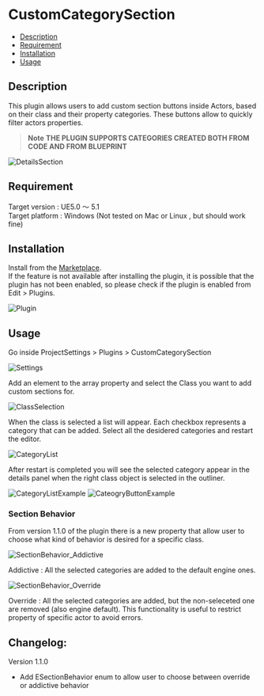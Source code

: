 # CustomCategorySection

<!--ts-->
   * [Description](#Description)
   * [Requirement](#Requirement)
   * [Installation](#Installation)
   * [Usage](#Usage)
<!--te-->

## Description

This plugin allows users to add custom section buttons inside Actors, based on their class and their property categories. These buttons allow to quickly filter actors properties.

> __Note__
> **THE PLUGIN SUPPORTS CATEGORIES CREATED BOTH FROM CODE AND FROM BLUEPRINT**

![DetailsSection](https://user-images.githubusercontent.com/122740591/221410561-7b7633be-ca86-4052-8a68-5dcddbbb7aa8.png)

## Requirement

Target version : UE5.0 ～ 5.1  
Target platform : Windows (Not tested on Mac or Linux , but should work fine)

## Installation

Install from the [Marketplace](https://www.unrealengine.com/marketplace/en-US/product/custom-category-section).  
If the feature is not available after installing the plugin, it is possible that the plugin has not been enabled, so please check if the plugin is enabled from Edit > Plugins.

![Plugin](https://user-images.githubusercontent.com/122740591/221409848-b9bc0fe2-f981-47b1-8dd1-0641bd98ea11.png)

## Usage

Go inside ProjectSettings > Plugins > CustomCategorySection

![Settings](https://user-images.githubusercontent.com/122740591/221409859-604c6382-b957-45bd-b90a-1ef8c309fba5.png)

Add an element to the array property and select the Class you want to add custom sections for.

![ClassSelection](https://user-images.githubusercontent.com/122740591/221409975-815c4c9b-61e6-44bb-8994-aaed82d5b6b5.png)

When the class is selected a list will appear. Each checkbox represents a category that can be added.
Select all the desidered categories and restart the editor.

![CategoryList](https://user-images.githubusercontent.com/122740591/221410009-14f7ec4b-82f8-4396-80d3-bbfed5b6d130.png)

After restart is completed you will see the selected category appear in the details panel when the right class object is selected in the outliner.

![CategoryListExample](https://user-images.githubusercontent.com/122740591/221410031-be4f4ad1-6ada-4da8-844b-beb64548799c.png)
![CateogryButtonExample](https://user-images.githubusercontent.com/122740591/221410077-55816a07-e0f7-4e94-b9c2-64c78d3958fc.png)

### Section Behavior
From version 1.1.0 of the plugin there is a new property that allow user to choose what kind of behavior is desired for a specific class.

![SectionBehavior_Addictive](https://user-images.githubusercontent.com/122740591/224554738-0d33e7f3-cac8-44c9-8de3-17e2ba712cda.png)

Addictive : All the selected categories are added to the default engine ones.

![SectionBehavior_Override](https://user-images.githubusercontent.com/122740591/224554742-bb1906a4-d130-4bc6-b415-00339a11ee47.png)

Override : All the selected categories are added, but the non-seleceted one are removed (also engine default). This functionality is useful to restrict property of specific actor to avoid errors.


## Changelog: 

Version 1.1.0
<!--ts-->
   * Add ESectionBehavior enum to allow user to choose between override or addictive behavior
<!--te-->
